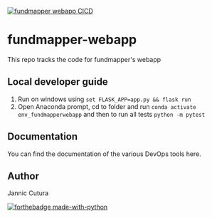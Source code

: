 [![fundmapper webapp CICD](https://github.com/JannicCutura/fundmapper-webapp/actions/workflows/python-app2.yml/badge.svg)](https://github.com/JannicCutura/fundmapper-webapp/actions/workflows/python-app2.yml)
# fundmapper-webapp
This repo tracks the code for fundmapper's webapp


## Local developer guide
1. Run on windows using `set FLASK_APP=app.py && flask run`
2. Open Anaconda prompt, cd to folder and run `conda activate env_fundmapperwebapp`
and then to run all tests `python -m pytest`

## Documentation
You can find the documentation of the various DevOps tools here. 


## Author
Jannic Cutura

[![forthebadge made-with-python](http://ForTheBadge.com/images/badges/made-with-python.svg)](https://www.python.org/)
